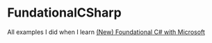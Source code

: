 # FundationalCSharp

All examples I did when I learn [(New) Foundational C# with Microsoft](https://www.freecodecamp.org/learn/foundational-c-sharp-with-microsoft/)
